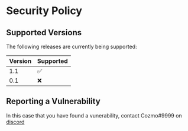 # Security Policy

## Supported Versions

The following releases are currently being supported:

| Version | Supported          |
| ------- | ------------------ |
| 1.1   | :white_check_mark: |
| 0.1   | :x:                |

## Reporting a Vulnerability

In this case that you have found a vunerability, contact Cozmo#9999 on [discord](www.discord.com)
